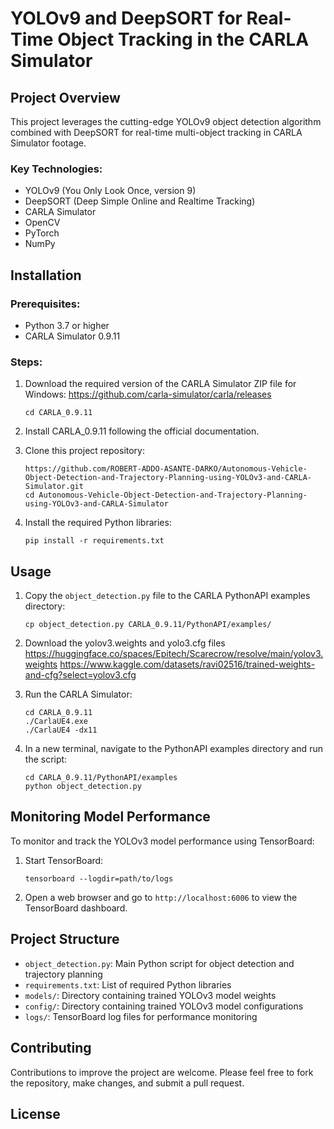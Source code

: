 #   YOLOv9 and DeepSORT for Real-Time Object Tracking in the CARLA Simulator

## Project Overview

This project leverages the cutting-edge YOLOv9 object detection algorithm combined with DeepSORT for real-time multi-object tracking in CARLA Simulator footage.

### Key Technologies:
- YOLOv9 (You Only Look Once, version 9)
- DeepSORT (Deep Simple Online and Realtime Tracking)
- CARLA Simulator
- OpenCV
- PyTorch
- NumPy
  
## Installation

### Prerequisites:
- Python 3.7 or higher
- CARLA Simulator 0.9.11

### Steps:

1. Download the required version of the CARLA Simulator ZIP file for Windows:
   https://github.com/carla-simulator/carla/releases
   ```
   cd CARLA_0.9.11
   ```

3. Install CARLA_0.9.11 following the official documentation.

4. Clone this project repository:
   ```
   https://github.com/ROBERT-ADDO-ASANTE-DARKO/Autonomous-Vehicle-Object-Detection-and-Trajectory-Planning-using-YOLOv3-and-CARLA-Simulator.git
   cd Autonomous-Vehicle-Object-Detection-and-Trajectory-Planning-using-YOLOv3-and-CARLA-Simulator
   ```

5. Install the required Python libraries:
   ```
   pip install -r requirements.txt
   ```

## Usage

1. Copy the `object_detection.py` file to the CARLA PythonAPI examples directory:
   ```
   cp object_detection.py CARLA_0.9.11/PythonAPI/examples/
   ```

2. Download the yolov3.weights and yolo3.cfg files
   https://huggingface.co/spaces/Epitech/Scarecrow/resolve/main/yolov3.weights
   https://www.kaggle.com/datasets/ravi02516/trained-weights-and-cfg?select=yolov3.cfg

4. Run the CARLA Simulator:
   ```
   cd CARLA_0.9.11
   ./CarlaUE4.exe
   ./CarlaUE4 -dx11
   ```

5. In a new terminal, navigate to the PythonAPI examples directory and run the script:
   ```
   cd CARLA_0.9.11/PythonAPI/examples
   python object_detection.py
   ```

## Monitoring Model Performance

To monitor and track the YOLOv3 model performance using TensorBoard:

1. Start TensorBoard:
   ```
   tensorboard --logdir=path/to/logs
   ```

2. Open a web browser and go to `http://localhost:6006` to view the TensorBoard dashboard.

## Project Structure

- `object_detection.py`: Main Python script for object detection and trajectory planning
- `requirements.txt`: List of required Python libraries
- `models/`: Directory containing trained YOLOv3 model weights
- `config/`: Directory containing trained YOLOv3 model configurations
- `logs/`: TensorBoard log files for performance monitoring

## Contributing

Contributions to improve the project are welcome. Please feel free to fork the repository, make changes, and submit a pull request.

## License
